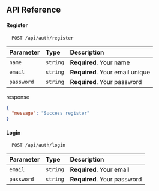 
## API Reference

#### Register

```http
  POST /api/auth/register
```

| Parameter | Type     | Description                |
| :-------- | :------- | :------------------------- |
| `name` | `string` | **Required**. Your name |
| `email` | `string` | **Required**. Your email unique |
| `password` | `string` | **Required**. Your password |

response

```json
{
  "message": "Success register"
}
```

#### Login

```http
  POST /api/auth/login
```

| Parameter | Type     | Description                       |
| :-------- | :------- | :-------------------------------- |
| `email`      | `string` | **Required**. Your email |
| `password`      | `string` | **Required**. Your password |



